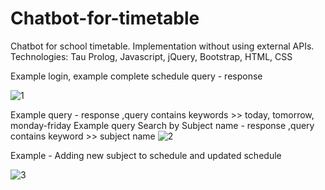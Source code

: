 # Chatbot-for-timetable
Chatbot for school timetable. Implementation without using external APIs. Technologies: Tau Prolog, Javascript, jQuery, Bootstrap, HTML, CSS


Example login, example complete schedule query - response

![1](https://user-images.githubusercontent.com/26230313/74100990-3d2e0f00-4b35-11ea-9546-9f65957d9c03.PNG)



Example query - response ,query contains keywords >> today, tomorrow, monday-friday
Example query Search by Subject name - response ,query contains keyword >> subject name
![2](https://user-images.githubusercontent.com/26230313/74100992-44edb380-4b35-11ea-95aa-3212c4e2db38.PNG)


Example - Adding new subject to schedule and updated schedule

![3](https://user-images.githubusercontent.com/26230313/74100995-4ae39480-4b35-11ea-811f-47eec2a729d9.PNG)
